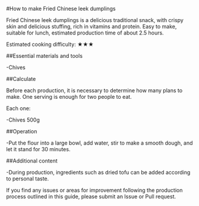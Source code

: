 #How to make Fried Chinese leek dumplings

Fried Chinese leek dumplings is a delicious traditional snack, with crispy skin and delicious stuffing, rich in vitamins and protein. Easy to make, suitable for lunch, estimated production time of about 2.5 hours.

Estimated cooking difficulty: ★★★

##Essential materials and tools

-Chives

##Calculate

Before each production, it is necessary to determine how many plans to make. One serving is enough for two people to eat.

Each one:

-Chives 500g

##Operation

-Put the flour into a large bowl, add water, stir to make a smooth dough, and let it stand for 30 minutes.

##Additional content

-During production, ingredients such as dried tofu can be added according to personal taste.

If you find any issues or areas for improvement following the production process outlined in this guide, please submit an Issue or Pull request.